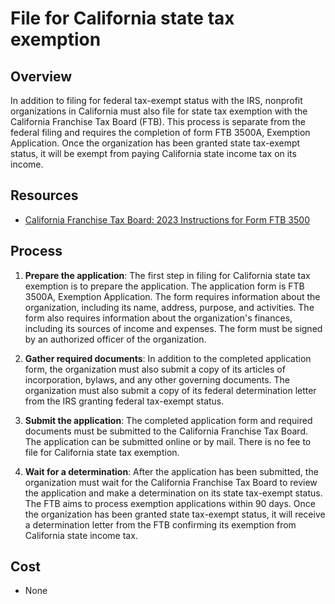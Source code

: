# File for California state tax exemption

## Overview

In addition to filing for federal tax-exempt status with the IRS, nonprofit organizations in California must also file for state tax exemption with the California Franchise Tax Board (FTB). This process is separate from the federal filing and requires the completion of form FTB 3500A, Exemption Application. Once the organization has been granted state tax-exempt status, it will be exempt from paying California state income tax on its income.

## Resources

- [California Franchise Tax Board: 2023 Instructions for Form FTB 3500](https://www.ftb.ca.gov/forms/misc/3500-booklet.html)

## Process

1. **Prepare the application**: The first step in filing for California state tax exemption is to prepare the application. The application form is FTB 3500A, Exemption Application. The form requires information about the organization, including its name, address, purpose, and activities. The form also requires information about the organization's finances, including its sources of income and expenses. The form must be signed by an authorized officer of the organization.

1. **Gather required documents**: In addition to the completed application form, the organization must also submit a copy of its articles of incorporation, bylaws, and any other governing documents. The organization must also submit a copy of its federal determination letter from the IRS granting federal tax-exempt status.

1. **Submit the application**: The completed application form and required documents must be submitted to the California Franchise Tax Board. The application can be submitted online or by mail. There is no fee to file for California state tax exemption.

1. **Wait for a determination**: After the application has been submitted, the organization must wait for the California Franchise Tax Board to review the application and make a determination on its state tax-exempt status. The FTB aims to process exemption applications within 90 days. Once the organization has been granted state tax-exempt status, it will receive a determination letter from the FTB confirming its exemption from California state income tax.

## Cost

- None
